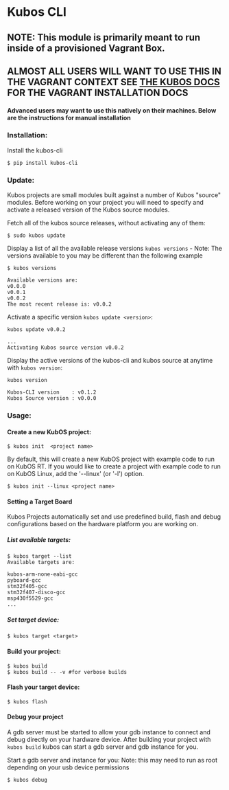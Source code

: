 # Kubos CLI

## NOTE: This module is primarily meant to run inside of a provisioned Vagrant Box.
## ALMOST ALL USERS WILL WANT TO USE THIS IN THE VAGRANT CONTEXT SEE [THE KUBOS DOCS](http://docs.kubos.co) FOR THE VAGRANT INSTALLATION DOCS

#### Advanced users may want to use this natively on their machines. Below are the instructions for manual installation

### Installation:

Install the kubos-cli

```
$ pip install kubos-cli
```
### Update:
Kubos projects are small modules built against a number of Kubos "source" modules. Before working on your project you will
need to specify and activate a released version of the Kubos source modules.

Fetch all of the kubos source releases, without activating any of them:
```
$ sudo kubos update
```

Display a list of all the available release versions `kubos versions` - Note: The versions available to you may be different than the following example
```
$ kubos versions

Available versions are:
v0.0.0
v0.0.1
v0.0.2
The most recent release is: v0.0.2
```

Activate a specific version `kubos update <version>`:
```
kubos update v0.0.2

...
Activating Kubos source version v0.0.2
```

Display the active versions of the kubos-cli and kubos source at anytime with `kubos version`:

```
kubos version

Kubos-CLI version    : v0.1.2
Kubos Source version : v0.0.0
```


### Usage:

#### Create a new KubOS project:

```
$ kubos init  <project name>
```


By default, this will create a new KubOS project with example code to run on KubOS RT.  If you
would like to create a project with example code to run on KubOS Linux, add the '--linux' 
(or '-l') option.


```
$ kubos init --linux <project name>
```


#### Setting a Target Board
Kubos Projects automatically set and use predefined build, flash and debug configurations based on the hardware platform you are working on.

##### List available targets:

```
$ kubos target --list
Available targets are:

kubos-arm-none-eabi-gcc
pyboard-gcc
stm32f405-gcc
stm32f407-disco-gcc
msp430f5529-gcc
...
```
##### Set target device:

```
$ kubos target <target>
```


#### Build your project:

```
$ kubos build
$ kubos build -- -v #for verbose builds
```

#### Flash your target device:

```
$ kubos flash
```

#### Debug your project

A gdb server must be started to allow your gdb instance to connect and debug directly on your hardware device.
After building your project with `kubos build` kubos can start a gdb server and gdb instance for you.

Start a gdb server and instance for you:
Note: this may need to run as root depending on your usb device permissions
```
$ kubos debug
```


